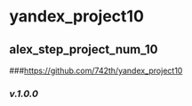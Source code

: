 # yandex_project10
## alex_step_project_num_10
###https://github.com/742th/yandex_project10
### *v.1.0.0*